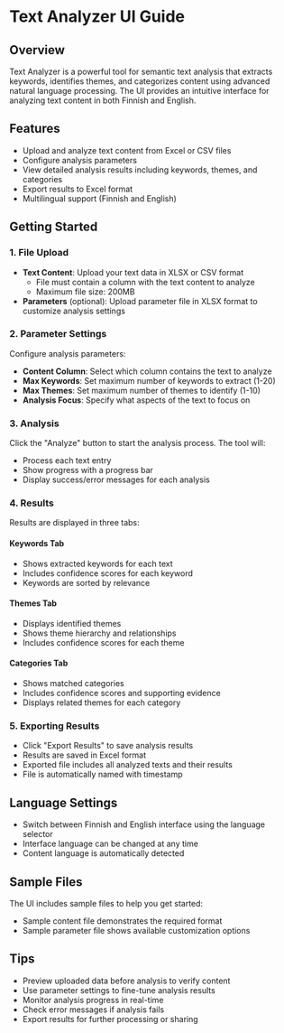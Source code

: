 # Text Analyzer UI Guide

## Overview
Text Analyzer is a powerful tool for semantic text analysis that extracts keywords, identifies themes, and categorizes content using advanced natural language processing. The UI provides an intuitive interface for analyzing text content in both Finnish and English.

## Features
- Upload and analyze text content from Excel or CSV files
- Configure analysis parameters
- View detailed analysis results including keywords, themes, and categories
- Export results to Excel format
- Multilingual support (Finnish and English)

## Getting Started

### 1. File Upload
- **Text Content**: Upload your text data in XLSX or CSV format
  - File must contain a column with the text content to analyze
  - Maximum file size: 200MB
- **Parameters** (optional): Upload parameter file in XLSX format to customize analysis settings

### 2. Parameter Settings
Configure analysis parameters:
- **Content Column**: Select which column contains the text to analyze
- **Max Keywords**: Set maximum number of keywords to extract (1-20)
- **Max Themes**: Set maximum number of themes to identify (1-10)
- **Analysis Focus**: Specify what aspects of the text to focus on

### 3. Analysis
Click the "Analyze" button to start the analysis process. The tool will:
- Process each text entry
- Show progress with a progress bar
- Display success/error messages for each analysis

### 4. Results
Results are displayed in three tabs:

#### Keywords Tab
- Shows extracted keywords for each text
- Includes confidence scores for each keyword
- Keywords are sorted by relevance

#### Themes Tab
- Displays identified themes
- Shows theme hierarchy and relationships
- Includes confidence scores for each theme

#### Categories Tab
- Shows matched categories
- Includes confidence scores and supporting evidence
- Displays related themes for each category

### 5. Exporting Results
- Click "Export Results" to save analysis results
- Results are saved in Excel format
- Exported file includes all analyzed texts and their results
- File is automatically named with timestamp

## Language Settings
- Switch between Finnish and English interface using the language selector
- Interface language can be changed at any time
- Content language is automatically detected

## Sample Files
The UI includes sample files to help you get started:
- Sample content file demonstrates the required format
- Sample parameter file shows available customization options

## Tips
- Preview uploaded data before analysis to verify content
- Use parameter settings to fine-tune analysis results
- Monitor analysis progress in real-time
- Check error messages if analysis fails
- Export results for further processing or sharing 